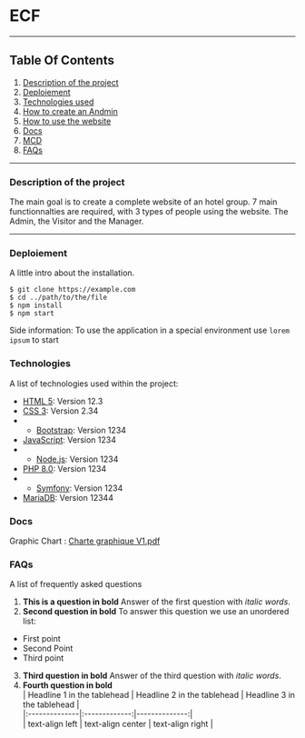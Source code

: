 # ECF
***
## Table Of Contents
1. [Description of the project](#description)
2. [Deploiement](#local)
3. [Technologies used](#techno)
4. [How to create an Andmin](#howto)
5. [How to use the website](#howtowebsite)
6. [Docs](#docs)
7. 	[MCD](#mcd) 
8. [FAQs](#faqs)
***
<a name="description"></a>
### Description of the project
The main goal is to create a complete website of an hotel group. 7 main functionnalties are required, with 3 types of people using the website. The Admin, the Visitor and the Manager. <br>
***
<a name="local"></a>
### Deploiement
A little intro about the installation. 
```
$ git clone https://example.com
$ cd ../path/to/the/file
$ npm install
$ npm start
```
Side information: To use the application in a special environment use ```lorem ipsum``` to start
<a name="techno"></a>
### Technologies
A list of technologies used within the project:
* [HTML 5](https://example.com): Version 12.3 
* [CSS 3](https://example.com): Version 2.34
* * [Bootstrap](https://example.com): Version 1234
* [JavaScript](https://example.com): Version 1234
* * [Node.js](https://example.com): Version 1234
* [PHP 8.0](https://example.com): Version 1234
* * [Symfony](https://example.com): Version 1234
* [MariaDB](https://example.com): Version 12344
<a name="docs"></a>
### Docs
Graphic Chart :
[Charte graphique V1.pdf](https://github.com/clementramos/ECF/files/8254778/Charte.graphique.V1.pdf)

<a name="faqs"></a>
### FAQs
A list of frequently asked questions
1. **This is a question in bold**
Answer of the first question with _italic words_. 
2. __Second question in bold__ 
To answer this question we use an unordered list:
* First point
* Second Point
* Third point
3. **Third question in bold**
Answer of the third question with *italic words*.
4. **Fourth question in bold** <br>
| Headline 1 in the tablehead | Headline 2 in the tablehead | Headline 3 in the tablehead | <br>
|:--------------|:-------------:|--------------:| <br>
| text-align left | text-align center | text-align right |
